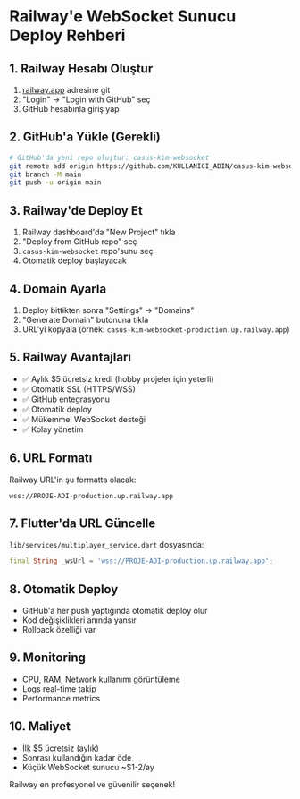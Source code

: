 # Railway'e WebSocket Sunucu Deploy Rehberi

## 1. Railway Hesabı Oluştur
1. [railway.app](https://railway.app) adresine git
2. "Login" → "Login with GitHub" seç
3. GitHub hesabınla giriş yap

## 2. GitHub'a Yükle (Gerekli)
```bash
# GitHub'da yeni repo oluştur: casus-kim-websocket
git remote add origin https://github.com/KULLANICI_ADIN/casus-kim-websocket.git
git branch -M main
git push -u origin main
```

## 3. Railway'de Deploy Et
1. Railway dashboard'da "New Project" tıkla
2. "Deploy from GitHub repo" seç
3. `casus-kim-websocket` repo'sunu seç
4. Otomatik deploy başlayacak

## 4. Domain Ayarla
1. Deploy bittikten sonra "Settings" → "Domains" 
2. "Generate Domain" butonuna tıkla
3. URL'yi kopyala (örnek: `casus-kim-websocket-production.up.railway.app`)

## 5. Railway Avantajları
- ✅ Aylık $5 ücretsiz kredi (hobby projeler için yeterli)
- ✅ Otomatik SSL (HTTPS/WSS)
- ✅ GitHub entegrasyonu
- ✅ Otomatik deploy
- ✅ Mükemmel WebSocket desteği
- ✅ Kolay yönetim

## 6. URL Formatı
Railway URL'in şu formatta olacak:
```
wss://PROJE-ADI-production.up.railway.app
```

## 7. Flutter'da URL Güncelle
`lib/services/multiplayer_service.dart` dosyasında:
```dart
final String _wsUrl = 'wss://PROJE-ADI-production.up.railway.app';
```

## 8. Otomatik Deploy
- GitHub'a her push yaptığında otomatik deploy olur
- Kod değişiklikleri anında yansır
- Rollback özelliği var

## 9. Monitoring
- CPU, RAM, Network kullanımı görüntüleme
- Logs real-time takip
- Performance metrics

## 10. Maliyet
- İlk $5 ücretsiz (aylık)
- Sonrası kullandığın kadar öde
- Küçük WebSocket sunucu ~$1-2/ay

Railway en profesyonel ve güvenilir seçenek! 